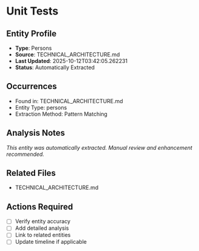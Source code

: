 # Unit Tests

## Entity Profile
- **Type**: Persons
- **Source**: TECHNICAL_ARCHITECTURE.md
- **Last Updated**: 2025-10-12T03:42:05.262231
- **Status**: Automatically Extracted

## Occurrences
- Found in: TECHNICAL_ARCHITECTURE.md
- Entity Type: persons
- Extraction Method: Pattern Matching

## Analysis Notes
*This entity was automatically extracted. Manual review and enhancement recommended.*

## Related Files
- TECHNICAL_ARCHITECTURE.md

## Actions Required
- [ ] Verify entity accuracy
- [ ] Add detailed analysis
- [ ] Link to related entities
- [ ] Update timeline if applicable
